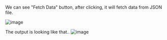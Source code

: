 We can see "Fetch Data" button, after clicking, it will fetch data from JSON file.


![image](https://github.com/user-attachments/assets/b738eac2-db9c-4159-82f1-b6d84ff682cd)

The output is looking like that.. ![image](https://github.com/user-attachments/assets/69c4f815-38d5-451c-8186-2f64175de6d1)
